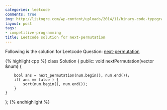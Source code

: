 ```yaml
---
categories: leetcode
comments: true
img: http://listogre.com/wp-content/uploads/2014/11/binary-code-typography-hd-wallpaper-1920x1080-2619-672x372.png
layout: post
tags:
- competitive-programming
title: Leetcode solution for next-permutation
---
```


Following is the solution for Leetcode Question: [next-permutation](https://leetcode.com/problems/next-permutation/)

{% highlight cpp %}
class Solution {
public:
    void nextPermutation(vector<int> &num) {
        
        bool ans = next_permutation(num.begin(), num.end());
        if( ans == false ) {
            sort(num.begin(), num.end());
        }
    }
};
{% endhighlight %}